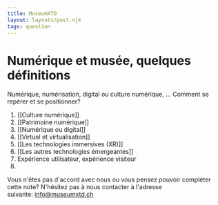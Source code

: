 ```yaml
---
title: MuseumXTD
layout: layouts/post.njk
tags: question
---
```

# Numérique et musée, quelques définitions
Numérique, numérisation, digital ou culture numérique, ... Comment se repérer et se positionner? 

1. [[Culture numérique]]
2. [[Patrimoine numérique]]
3. [[Numérique ou digital]]
4. [[Virtuel et virtualisation]]
5. [[Les technologies immersives (XR)]]
6. [[Les autres technologies émergeantes]]
7. Expérience utilisateur, expérience visiteur
8. 

Vous n'êtes pas d'accord avec nous ou vous pensez pouvoir compléter cette note? N'hésitez pas à nous contacter à l'adresse suivante: [info@museumxtd.ch](mailto:info@museumxtd.ch)

